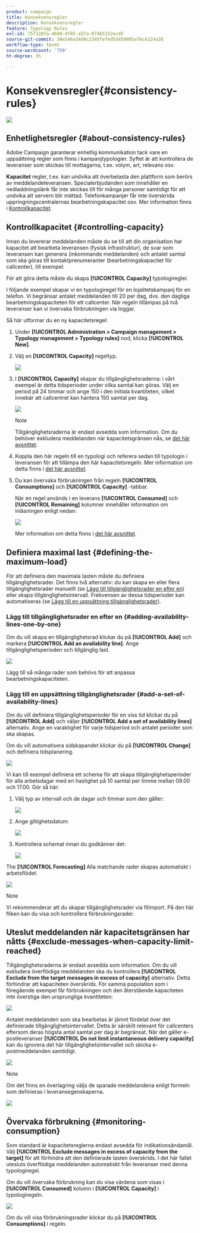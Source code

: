 ```yaml
---
product: campaign
title: Konsekvensregler
description: Konsekvensregler
feature: Typology Rules
exl-id: 757328fa-4698-4f85-a5fa-074b5152ec45
source-git-commit: 36e546a34d8c2345fefed5d459095a76c6224a38
workflow-type: tm+mt
source-wordcount: '759'
ht-degree: 3%

---
```


# Konsekvensregler{#consistency-rules}

![](../../assets/common.svg)

## Enhetlighetsregler {#about-consistency-rules}

Adobe Campaign garanterar enhetlig kommunikation tack vare en uppsättning regler som finns i kampanjtypologier. Syftet är att kontrollera de leveranser som skickas till mottagarna, t.ex. volym, art, relevans osv.

**Kapacitet** regler, t.ex. kan undvika att överbelasta den plattform som berörs av meddelandeleveransen. Specialerbjudanden som innehåller en nedladdningslänk får inte skickas till för många personer samtidigt för att undvika att servern blir mättad. Telefonkampanjer får inte överskrida uppringningscentralernas bearbetningskapacitet osv. Mer information finns i [Kontrollkapacitet](#controlling-capacity).

## Kontrollkapacitet {#controlling-capacity}

Innan du levererar meddelanden måste du se till att din organisation har kapacitet att bearbeta leveransen (fysisk infrastruktur), de svar som leveransen kan generera (inkommande meddelanden) och antalet samtal som ska göras till kontaktprenumeranter (bearbetningskapacitet för callcenter), till exempel.

För att göra detta måste du skapa **[!UICONTROL Capacity]** typologiregler.

I följande exempel skapar vi en typologiregel för en lojalitetskampanj för en telefon. Vi begränsar antalet meddelanden till 20 per dag, dvs. den dagliga bearbetningskapaciteten för ett callcenter. När regeln tillämpas på två leveranser kan vi övervaka förbrukningen via loggar.

Så här utformar du en ny kapacitetsregel:

1. Under **[!UICONTROL Administration > Campaign management > Typology management > Typology rules]** nod, klicka **[!UICONTROL New]**.
1. Välj en **[!UICONTROL Capacity]** regeltyp.

   ![](assets/campaign_opt_create_capacity_01.png)

1. I **[!UICONTROL Capacity]** skapar du tillgänglighetsraderna: i vårt exempel är detta tidsperioder under vilka samtal kan göras. Välj en period på 24 timmar och ange 150 i den initiala kvantiteten, vilket innebär att callcentret kan hantera 150 samtal per dag.

   ![](assets/campaign_opt_create_capacity_02.png)

   >[!NOTE]
   >
   >Tillgänglighetsraderna är endast avsedda som information. Om du behöver exkludera meddelanden när kapacitetsgränsen nås, se [det här avsnittet](#exclude-messages-when-capacity-limit-reached).

1. Koppla den här regeln till en typologi och referera sedan till typologin i leveransen för att tillämpa den här kapacitetsregeln. Mer information om detta finns i [det här avsnittet](applying-rules.md#applying-a-typology-to-a-delivery).
1. Du kan övervaka förbrukningen från regeln **[!UICONTROL Consumptions]** och **[!UICONTROL Capacity]** -tabbar.

   När en regel används i en leverans **[!UICONTROL Consumed]** och **[!UICONTROL Remaining]** kolumner innehåller information om inläsningen enligt nedan:

   ![](assets/campaign_opt_create_capacity_03.png)

   Mer information om detta finns i [det här avsnittet](#monitoring-consumption).

## Definiera maximal last {#defining-the-maximum-load}

För att definiera den maximala lasten måste du definiera tillgänglighetsrader. Det finns två alternativ: du kan skapa en eller flera tillgänglighetsrader manuellt (se [Lägg till tillgänglighetsrader en efter en](#adding-availability-lines-one-by-one)) eller skapa tillgänglighetsintervall. Frekvensen av dessa tidsperioder kan automatiseras (se [Lägg till en uppsättning tillgänglighetsrader](#add-a-set-of-availability-lines)).

### Lägg till tillgänglighetsrader en efter en {#adding-availability-lines-one-by-one}

Om du vill skapa en tillgänglighetsrad klickar du på **[!UICONTROL Add]** och markera **[!UICONTROL Add an availability line]**. Ange tillgänglighetsperioden och tillgänglig last.

![](assets/campaign_opt_create_capacity_02.png)

Lägg till så många rader som behövs för att anpassa bearbetningskapaciteten.

### Lägg till en uppsättning tillgänglighetsrader {#add-a-set-of-availability-lines}

Om du vill definiera tillgänglighetsperioder för en viss tid klickar du på **[!UICONTROL Add]** och väljer **[!UICONTROL Add a set of availability lines]** alternativ. Ange en varaktighet för varje tidsperiod och antalet perioder som ska skapas.

Om du vill automatisera sidskapandet klickar du på **[!UICONTROL Change]** och definiera tidsplanering.

![](assets/campaign_opt_create_capacity_07.png)

Vi kan till exempel definiera ett schema för att skapa tillgänglighetsperioder för alla arbetsdagar med en hastighet på 10 samtal per timme mellan 09.00 och 17.00. Gör så här:

1. Välj typ av intervall och de dagar och timmar som den gäller:

   ![](assets/campaign_opt_create_capacity_08.png)

1. Ange giltighetsdatum:

   ![](assets/campaign_opt_create_capacity_09.png)

1. Kontrollera schemat innan du godkänner det:

   ![](assets/campaign_opt_create_capacity_10.png)

The **[!UICONTROL Forecasting]** Alla matchande rader skapas automatiskt i arbetsflödet.

![](assets/campaign_opt_create_capacity_12.png)

>[!NOTE]
>
>Vi rekommenderar att du skapar tillgänglighetsrader via filimport. På den här fliken kan du visa och kontrollera förbrukningsrader.

## Uteslut meddelanden när kapacitetsgränsen har nåtts {#exclude-messages-when-capacity-limit-reached}

Tillgänglighetsraderna är endast avsedda som information. Om du vill exkludera överflödiga meddelanden ska du kontrollera **[!UICONTROL Exclude from the target messages in excess of capacity]** alternativ. Detta förhindrar att kapaciteten överskrids. För samma population som i föregående exempel får förbrukningen och den återstående kapaciteten inte överstiga den ursprungliga kvantiteten:

![](assets/campaign_opt_create_capacity_04.png)

Antalet meddelanden som ska bearbetas är jämnt fördelat över det definierade tillgänglighetsintervallet. Detta är särskilt relevant för callcenters eftersom deras högsta antal samtal per dag är begränsat. När det gäller e-postleveranser **[!UICONTROL Do not limit instantaneous delivery capacity]** kan du ignorera det här tillgänglighetsintervallet och skicka e-postmeddelanden samtidigt.

![](assets/campaign_opt_create_capacity_05.png)

>[!NOTE]
>
>Om det finns en överlagring väljs de sparade meddelandena enligt formeln som definieras i leveransegenskaperna.

![](assets/campaign_opt_create_capacity_06.png)

## Övervaka förbrukning {#monitoring-consumption}

Som standard är kapacitetsreglerna endast avsedda för indikationsändamål. Välj **[!UICONTROL Exclude messages in excess of capacity from the target]** för att förhindra att den definierade lasten överskrids. I det här fallet utesluts överflödiga meddelanden automatiskt från leveranser med denna typologiregel.

Om du vill övervaka förbrukning kan du visa värdena som visas i **[!UICONTROL Consumed]** kolumn i **[!UICONTROL Capacity]** i typologiregeln.

![](assets/campaign_opt_create_capacity_04.png)

Om du vill visa förbrukningsrader klickar du på **[!UICONTROL Consumptions]** i regeln.
